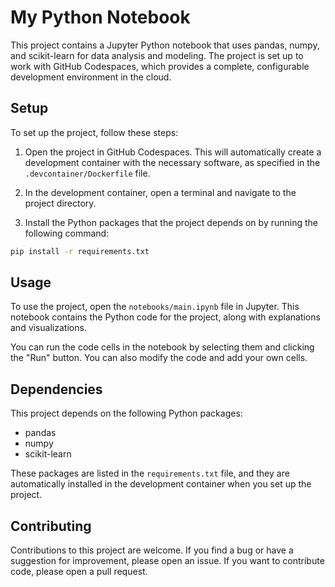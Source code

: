 # My Python Notebook

This project contains a Jupyter Python notebook that uses pandas, numpy, and scikit-learn for data analysis and modeling. The project is set up to work with GitHub Codespaces, which provides a complete, configurable development environment in the cloud.

## Setup

To set up the project, follow these steps:

1. Open the project in GitHub Codespaces. This will automatically create a development container with the necessary software, as specified in the `.devcontainer/Dockerfile` file.

2. In the development container, open a terminal and navigate to the project directory.

3. Install the Python packages that the project depends on by running the following command:

```bash
pip install -r requirements.txt
```

## Usage

To use the project, open the `notebooks/main.ipynb` file in Jupyter. This notebook contains the Python code for the project, along with explanations and visualizations.

You can run the code cells in the notebook by selecting them and clicking the "Run" button. You can also modify the code and add your own cells.

## Dependencies

This project depends on the following Python packages:

- pandas
- numpy
- scikit-learn

These packages are listed in the `requirements.txt` file, and they are automatically installed in the development container when you set up the project.

## Contributing

Contributions to this project are welcome. If you find a bug or have a suggestion for improvement, please open an issue. If you want to contribute code, please open a pull request.